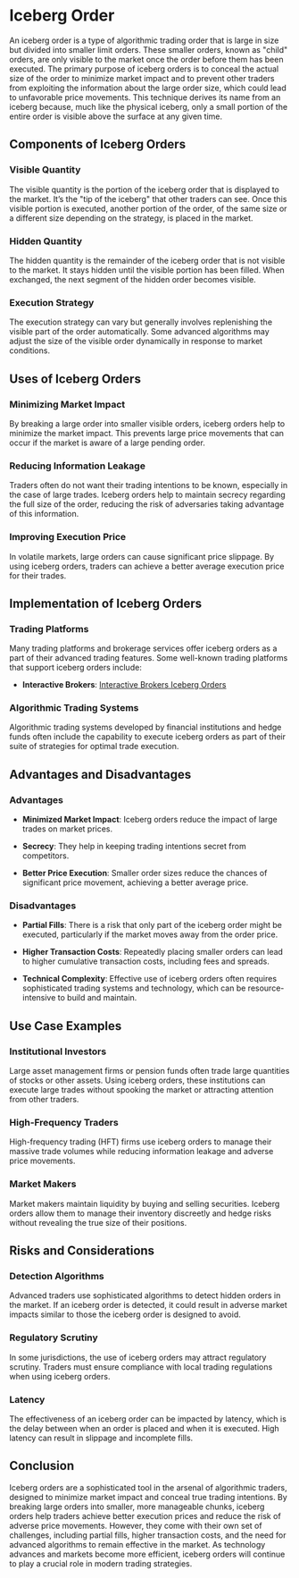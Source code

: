 # Iceberg Order

An iceberg order is a type of algorithmic trading order that is large in size but divided into smaller limit orders. These smaller orders, known as "child" orders, are only visible to the market once the order before them has been executed. The primary purpose of iceberg orders is to conceal the actual size of the order to minimize market impact and to prevent other traders from exploiting the information about the large order size, which could lead to unfavorable price movements. This technique derives its name from an iceberg because, much like the physical iceberg, only a small portion of the entire order is visible above the surface at any given time.

## Components of Iceberg Orders

### Visible Quantity

The visible quantity is the portion of the iceberg order that is displayed to the market. It’s the "tip of the iceberg" that other traders can see. Once this visible portion is executed, another portion of the order, of the same size or a different size depending on the strategy, is placed in the market.

### Hidden Quantity

The hidden quantity is the remainder of the iceberg order that is not visible to the market. It stays hidden until the visible portion has been filled. When exchanged, the next segment of the hidden order becomes visible.

### Execution Strategy

The execution strategy can vary but generally involves replenishing the visible part of the order automatically. Some advanced algorithms may adjust the size of the visible order dynamically in response to market conditions.

## Uses of Iceberg Orders

### Minimizing Market Impact

By breaking a large order into smaller visible orders, iceberg orders help to minimize the market impact. This prevents large price movements that can occur if the market is aware of a large pending order.

### Reducing Information Leakage

Traders often do not want their trading intentions to be known, especially in the case of large trades. Iceberg orders help to maintain secrecy regarding the full size of the order, reducing the risk of adversaries taking advantage of this information.

### Improving Execution Price

In volatile markets, large orders can cause significant price slippage. By using iceberg orders, traders can achieve a better average execution price for their trades.

## Implementation of Iceberg Orders

### Trading Platforms

Many trading platforms and brokerage services offer iceberg orders as a part of their advanced trading features. Some well-known trading platforms that support iceberg orders include:

- **Interactive Brokers**: [Interactive Brokers Iceberg Orders](https://www.interactivebrokers.com/en/index.php?f=614)

### Algorithmic Trading Systems

Algorithmic trading systems developed by financial institutions and hedge funds often include the capability to execute iceberg orders as part of their suite of strategies for optimal trade execution.

## Advantages and Disadvantages

### Advantages

- **Minimized Market Impact**: Iceberg orders reduce the impact of large trades on market prices.
  
- **Secrecy**: They help in keeping trading intentions secret from competitors.
  
- **Better Price Execution**: Smaller order sizes reduce the chances of significant price movement, achieving a better average price.

### Disadvantages

- **Partial Fills**: There is a risk that only part of the iceberg order might be executed, particularly if the market moves away from the order price.
  
- **Higher Transaction Costs**: Repeatedly placing smaller orders can lead to higher cumulative transaction costs, including fees and spreads.

- **Technical Complexity**: Effective use of iceberg orders often requires sophisticated trading systems and technology, which can be resource-intensive to build and maintain.

## Use Case Examples

### Institutional Investors

Large asset management firms or pension funds often trade large quantities of stocks or other assets. Using iceberg orders, these institutions can execute large trades without spooking the market or attracting attention from other traders.

### High-Frequency Traders

High-frequency trading (HFT) firms use iceberg orders to manage their massive trade volumes while reducing information leakage and adverse price movements.

### Market Makers

Market makers maintain liquidity by buying and selling securities. Iceberg orders allow them to manage their inventory discreetly and hedge risks without revealing the true size of their positions.

## Risks and Considerations

### Detection Algorithms

Advanced traders use sophisticated algorithms to detect hidden orders in the market. If an iceberg order is detected, it could result in adverse market impacts similar to those the iceberg order is designed to avoid.

### Regulatory Scrutiny

In some jurisdictions, the use of iceberg orders may attract regulatory scrutiny. Traders must ensure compliance with local trading regulations when using iceberg orders.

### Latency

The effectiveness of an iceberg order can be impacted by latency, which is the delay between when an order is placed and when it is executed. High latency can result in slippage and incomplete fills.

## Conclusion

Iceberg orders are a sophisticated tool in the arsenal of algorithmic traders, designed to minimize market impact and conceal true trading intentions. By breaking large orders into smaller, more manageable chunks, iceberg orders help traders achieve better execution prices and reduce the risk of adverse price movements. However, they come with their own set of challenges, including partial fills, higher transaction costs, and the need for advanced algorithms to remain effective in the market. As technology advances and markets become more efficient, iceberg orders will continue to play a crucial role in modern trading strategies.